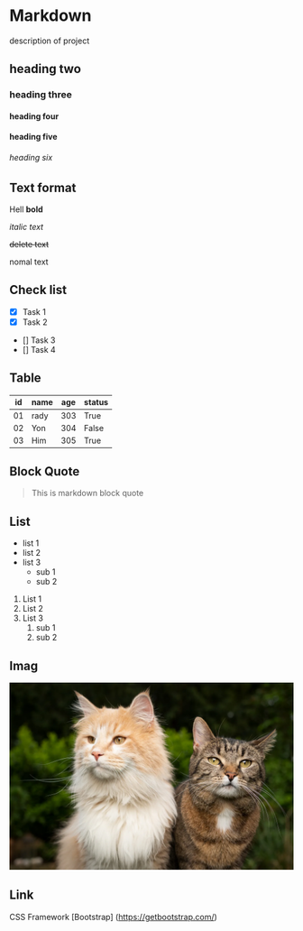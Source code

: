 # Markdown
description of project
## heading two
### heading three
#### heading four
#### heading five
###### heading six


## Text format

Hell **bold**

*italic text*

~~delete text~~

nomal text

## Check list
- [x] Task 1
- [x] Task 2
- [] Task 3
- [] Task 4

## Table
|id | name | age | status |
| --- | ---- | ----- | ---- |
| 01 | rady | 303 | True |
| 02 | Yon | 304 | False |
| 03 | Him | 305 | True |

## Block Quote
> This is markdown block quote

## List
- list 1
- list 2
- list 3
    - sub 1
    - sub 2

1. List 1
2. List 2
3. List 3
   1. sub 1
   2. sub 2

## Imag
![Dashboard](cat.webp)

## Link
CSS Framework [Bootstrap]
(https://getbootstrap.com/)
